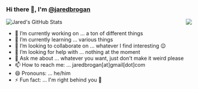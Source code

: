 ### Hi there 👋, I'm [@jaredbrogan](https://github.com/jaredbrogan)

<!--
**jaredbrogan/jaredbrogan** is a ✨ _special_ ✨ repository because its `README.md` (this file) appears on your GitHub profile.

Here are some ideas to get you started:

- 🔭 I’m currently working on ...
- 🌱 I’m currently learning ...
- 👯 I’m looking to collaborate on ...
- 🤔 I’m looking for help with ...
- 💬 Ask me about ...
- 📫 How to reach me: ...
- 😄 Pronouns: ...
- ⚡ Fun fact: ...
-->

![Jared's GitHub Stats](https://github-readme-stats-kappa-ten-90.vercel.app/api?username=jaredbrogan&count_private=true&show_icons=true&&bg_color=30,e96443,904e95&title_color=fff&text_color=fff&include_all_commits=true)
<span><img src="https://github-readme-stats-kappa-ten-90.vercel.app/api/top-langs/?username=jaredbrogan" align="right"></span>
- 🔭 I’m currently working on ... a ton of different things
- 🌱 I’m currently learning ... various things
- 👯 I’m looking to collaborate on ... whatever I find interesting 😉
- 🤔 I’m looking for help with ... nothing at the moment
- 💬 Ask me about ... whatever you want, just don't make it weird please
- 📫 How to reach me: ... jaredbrogan[at]gmail[dot]com
- 😄 Pronouns: ... he/him
- ⚡ Fun fact: ... I'm right behind you 👀
